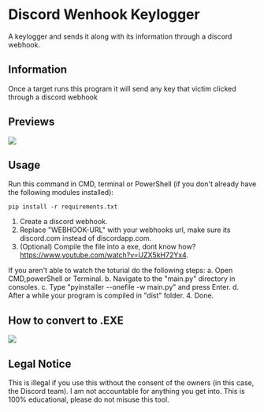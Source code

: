 # Discord Wenhook Keylogger

A keylogger and sends it along with its information through a discord webhook.

## Information

Once a target runs this program it will send any key that victim clicked through a discord webhook

## Previews

![](https://i.imgur.com/Ug0lBmn.png)

## Usage
Run this command in CMD, terminal or PowerShell (if you don't already have the following modules installed):

```pip install -r requirements.txt```

1. Create a discord webhook.
2. Replace "WEBHOOK-URL" with your webhooks url, make sure its discord.com instead of discordapp.com.
3. (Optional) Compile the file into a exe, dont know how? https://www.youtube.com/watch?v=UZX5kH72Yx4.

 If you aren't able to watch the toturial do the following steps:
   a. Open CMD,powerShell or Terminal.
   b. Navigate to the "main.py" directory in consoles.
   c. Type "pyinstaller --onefile -w main.py" and press Enter.
   d. After a while your program is compiled in "dist" folder.
4. Done.


## How to convert to .EXE

![](https://i.imgur.com/6tx5tUK.gif)

## Legal Notice

This is illegal if you use this without the consent of the owners (in this case, the Discord team). I am not accountable for anything you get into. This is 100% educational, please do not misuse this tool.

